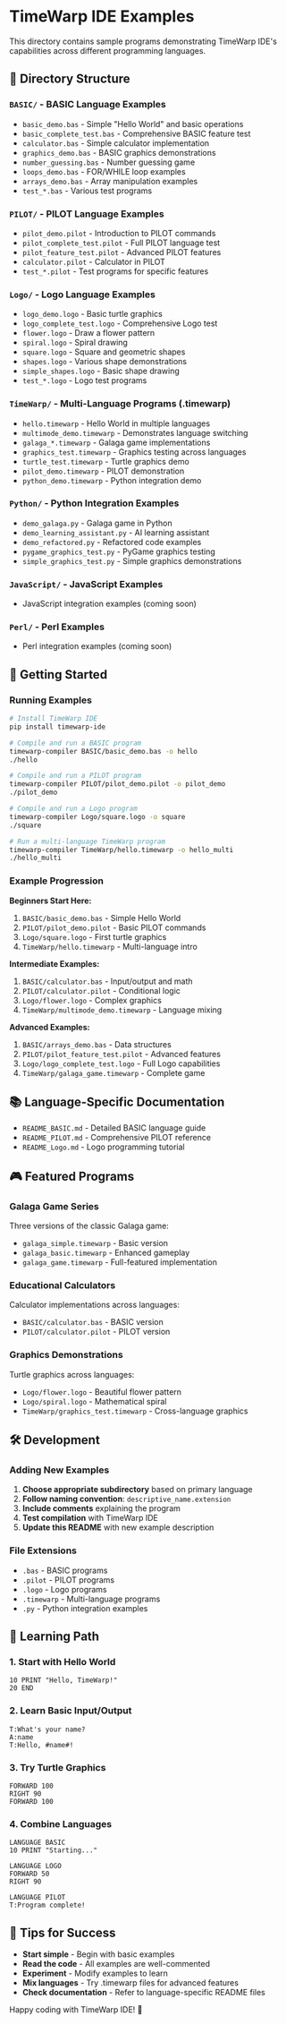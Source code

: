 # TimeWarp IDE Examples

This directory contains sample programs demonstrating TimeWarp IDE's capabilities across different programming languages.

## 📁 Directory Structure

### `BASIC/` - BASIC Language Examples
- `basic_demo.bas` - Simple "Hello World" and basic operations
- `basic_complete_test.bas` - Comprehensive BASIC feature test
- `calculator.bas` - Simple calculator implementation
- `graphics_demo.bas` - BASIC graphics demonstrations
- `number_guessing.bas` - Number guessing game
- `loops_demo.bas` - FOR/WHILE loop examples
- `arrays_demo.bas` - Array manipulation examples
- `test_*.bas` - Various test programs

### `PILOT/` - PILOT Language Examples
- `pilot_demo.pilot` - Introduction to PILOT commands
- `pilot_complete_test.pilot` - Full PILOT language test
- `pilot_feature_test.pilot` - Advanced PILOT features
- `calculator.pilot` - Calculator in PILOT
- `test_*.pilot` - Test programs for specific features

### `Logo/` - Logo Language Examples
- `logo_demo.logo` - Basic turtle graphics
- `logo_complete_test.logo` - Comprehensive Logo test
- `flower.logo` - Draw a flower pattern
- `spiral.logo` - Spiral drawing
- `square.logo` - Square and geometric shapes
- `shapes.logo` - Various shape demonstrations
- `simple_shapes.logo` - Basic shape drawing
- `test_*.logo` - Logo test programs

### `TimeWarp/` - Multi-Language Programs (.timewarp)
- `hello.timewarp` - Hello World in multiple languages
- `multimode_demo.timewarp` - Demonstrates language switching
- `galaga_*.timewarp` - Galaga game implementations
- `graphics_test.timewarp` - Graphics testing across languages
- `turtle_test.timewarp` - Turtle graphics demo
- `pilot_demo.timewarp` - PILOT demonstration
- `python_demo.timewarp` - Python integration demo

### `Python/` - Python Integration Examples
- `demo_galaga.py` - Galaga game in Python
- `demo_learning_assistant.py` - AI learning assistant
- `demo_refactored.py` - Refactored code examples
- `pygame_graphics_test.py` - PyGame graphics testing
- `simple_graphics_test.py` - Simple graphics demonstrations

### `JavaScript/` - JavaScript Examples
- JavaScript integration examples (coming soon)

### `Perl/` - Perl Examples  
- Perl integration examples (coming soon)

## 🚀 Getting Started

### Running Examples

```bash
# Install TimeWarp IDE
pip install timewarp-ide

# Compile and run a BASIC program
timewarp-compiler BASIC/basic_demo.bas -o hello
./hello

# Compile and run a PILOT program
timewarp-compiler PILOT/pilot_demo.pilot -o pilot_demo
./pilot_demo

# Compile and run a Logo program
timewarp-compiler Logo/square.logo -o square
./square

# Run a multi-language TimeWarp program
timewarp-compiler TimeWarp/hello.timewarp -o hello_multi
./hello_multi
```

### Example Progression

**Beginners Start Here:**
1. `BASIC/basic_demo.bas` - Simple Hello World
2. `PILOT/pilot_demo.pilot` - Basic PILOT commands  
3. `Logo/square.logo` - First turtle graphics
4. `TimeWarp/hello.timewarp` - Multi-language intro

**Intermediate Examples:**
1. `BASIC/calculator.bas` - Input/output and math
2. `PILOT/calculator.pilot` - Conditional logic
3. `Logo/flower.logo` - Complex graphics
4. `TimeWarp/multimode_demo.timewarp` - Language mixing

**Advanced Examples:**
1. `BASIC/arrays_demo.bas` - Data structures
2. `PILOT/pilot_feature_test.pilot` - Advanced features
3. `Logo/logo_complete_test.logo` - Full Logo capabilities
4. `TimeWarp/galaga_game.timewarp` - Complete game

## 📚 Language-Specific Documentation

- `README_BASIC.md` - Detailed BASIC language guide
- `README_PILOT.md` - Comprehensive PILOT reference
- `README_Logo.md` - Logo programming tutorial

## 🎮 Featured Programs

### Galaga Game Series
Three versions of the classic Galaga game:
- `galaga_simple.timewarp` - Basic version
- `galaga_basic.timewarp` - Enhanced gameplay
- `galaga_game.timewarp` - Full-featured implementation

### Educational Calculators
Calculator implementations across languages:
- `BASIC/calculator.bas` - BASIC version
- `PILOT/calculator.pilot` - PILOT version

### Graphics Demonstrations
Turtle graphics across languages:
- `Logo/flower.logo` - Beautiful flower pattern
- `Logo/spiral.logo` - Mathematical spiral
- `TimeWarp/graphics_test.timewarp` - Cross-language graphics

## 🛠️ Development

### Adding New Examples

1. **Choose appropriate subdirectory** based on primary language
2. **Follow naming convention**: `descriptive_name.extension`
3. **Include comments** explaining the program
4. **Test compilation** with TimeWarp IDE
5. **Update this README** with new example description

### File Extensions
- `.bas` - BASIC programs
- `.pilot` - PILOT programs  
- `.logo` - Logo programs
- `.timewarp` - Multi-language programs
- `.py` - Python integration examples

## 📖 Learning Path

### 1. Start with Hello World
```basic
10 PRINT "Hello, TimeWarp!"
20 END
```

### 2. Learn Basic Input/Output
```pilot
T:What's your name?
A:name
T:Hello, #name#!
```

### 3. Try Turtle Graphics
```logo
FORWARD 100
RIGHT 90
FORWARD 100
```

### 4. Combine Languages
```timewarp
LANGUAGE BASIC
10 PRINT "Starting..."

LANGUAGE LOGO  
FORWARD 50
RIGHT 90

LANGUAGE PILOT
T:Program complete!
```

## 🎯 Tips for Success

- **Start simple** - Begin with basic examples
- **Read the code** - All examples are well-commented
- **Experiment** - Modify examples to learn
- **Mix languages** - Try .timewarp files for advanced features
- **Check documentation** - Refer to language-specific README files

Happy coding with TimeWarp IDE! 🚀